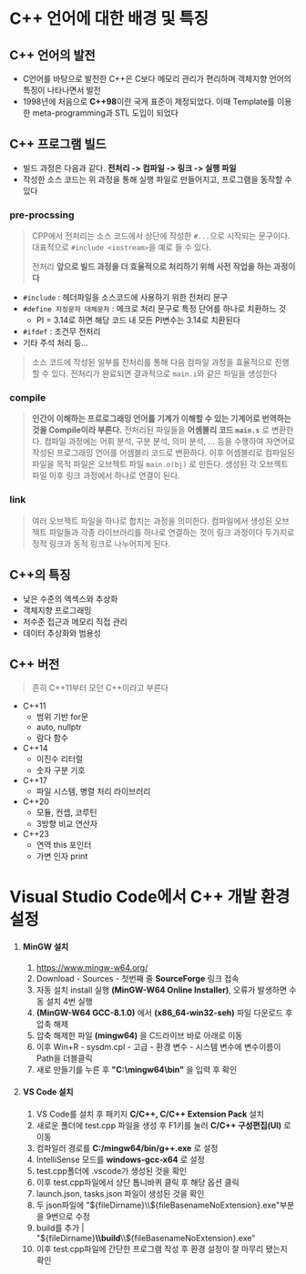 # C++ 언어에 대한 배경 및 특징


## C++ 언어의 발전
- C언어를 바탕으로 발전한 C++은 C보다 메모리 관리가 편리하며 객체지향 언어의 특징이 나타나면서 발전
- 1998년에 처음으로 **C++98**이란 국게 표준이 제정되었다. 이때 Template를 이용한 meta-programming과 STL 도입이 되었다
  
## C++ 프로그램 빌드
- 빌드 과정은 다음과 같다. **전처리 -> 컴파일 -> 링크 -> 실행 파일**
- 작성한 소스 코드는 위 과정을 통해 실행 파일로 만들어지고, 프로그램을 동작할 수 있다
  
### pre-procssing
>CPP에서 전처리는 소스 코드에서 상단에 작성한 `#...`으로 시작되는 문구이다.
>대표적으로 `#include <iostream>`을 예로 들 수 있다.
>
>전처리 **앞으로 빌드 과정을 더 효율적으로 처리하기 위해 사전 작업을 하는 과정이다**
- `#include` : 헤더파일을 소스코드에 사용하기 위한 전처리 문구
- `#define 지정문자 대체문자` : 메크로 처리 문구로 특정 단어를 하나로 치환하느 것
	- PI = 3.14로 하면 해당 코드 내 모든 PI변수는 3.14로 치환된다
- `#ifdef` : 조건무 전처리
- 기타 주석 처리 등...
>소스 코드에 작성된 일부를 전처리를 통해 다음 컴파일 과정을 효율적으로 진행할 수 있다.
>전처리가 완료되면 결과적으로 `main.i`와 같은 파일을 생성한다

### compile
>**인간이 이해하는 프로로그래밍 언어를 기계가 이해할 수 있는 기계어로 번역하는 것을 Compile이라 부른다.**
>전처리된 파일들을 **어셈블리 코드 `main.s`** 로 변환한다. 
>컴파일 과정에는 어휘 분석, 구분 분석, 의미 분석, ... 등을 수행하여 자연어로 작성된 프로그래밍 언어를 어셈블리 코드로 변환하다.
>이후 어셈블리로 컴파일된 파일을 목적 파일은 오브젝트 파일 `main.o(bj)` 로 만든다.
>생성된 각 오브젝트 파일 이후 링크 과정에서 하나로 연결이 된다.


### link
>여러 오브젝트 파일을 하나로 합치는 과정을 의미한다. 
>컴파일에서 생성된 오브젝트 파일들과 각종 라이브러리를 하나로 연결하는 것이 링크 과정이다
>두가지로 정적 링크과 동적 링크로 나누어지게 된다.

## C++의 특징
- 낮은 수준의 엑섹스와 추상화
- 객체지향 프로그래밍
- 저수준 접근과 메모리 직접 관리
- 데이터 추상화와 범용성

## C++ 버전
>흔히 C++11부터 모던 C++이라고 부른다
- C++11
  - 범위 기반 for문
  - auto, nullptr
  - 람다 함수
- C++14
  - 이진수 리터럴
  - 숫자 구분 기호
- C++17
  - 파일 시스템, 병렬 처리 라이브러리
- C++20
  - 모듈, 컨셉, 코루틴
  - 3방향 비교 연산자
- C++23
  - 연역 this 포인터
  - 가변 인자 print

# Visual Studio Code에서 C++ 개발 환경 설정

1. #### MinGW 설치
	1. https://www.mingw-w64.org/
	2. Download - Sources - 첫번째 줄 **SourceForge** 링크 접속
	3. 자동 설치 install 실행 **(MinGW-W64 Online Installer)**, 오류가 발생하면 수동 설치 4번 실행
	4.  **(MinGW-W64 GCC-8.1.0)** 에서 **(x86_64-win32-seh)** 파일 다운로드 후 압축 해제
	5. 압축 해제한 파일 **(mingw64)** 을 C드라이브 바로 아래로 이동 
	6. 이후 Win+R - sysdm.cpl - 고급 - 환경 변수 - 시스템 변수에 변수이름이 Path을 더블클릭
	7. 새로 만들기를 누른 후 **"C:\\mingw64\\bin"** 을 입력 후 확인
2. #### VS Code 설치
	1. VS Code를 설치 후 패키지 **C/C++, C/C++ Extension Pack** 설치
	2. 새로운 폴더에 test.cpp 파일을 생성 후 F1키를 눌러 **C/C++ 구성편집(UI)** 로 이동
	3. 컴파일러 경로를 **C:/mingw64/bin/g++.exe** 로 설정
	4. IntelliSense 모드를 **windows-gcc-x64** 로 설정
	5. test.cpp폴더에 .vscode가 생성된 것을 확인
	6. 이후 test.cpp파일에서 상단 톱니바퀴 클릭 후 해당 옵션 클릭
	7. launch.json, tasks.json 파일이 생성된 것을 확인
	8. 두 json파일에 "\${fileDirname}\\\\${fileBasenameNoExtension}.exe"부분을 9번으로 수정
	9. build를 추가 | "\${fileDirname}**\\\\build**\\\\${fileBasenameNoExtension}.exe"
	10. 이후 test.cpp파일에 간단한 프로그램 작성 후 환경 설정이 잘 마무리 됐는지 확인
